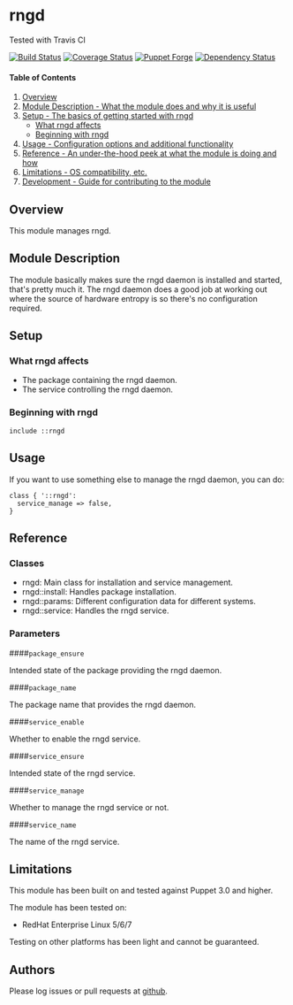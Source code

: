 # rngd

Tested with Travis CI

[![Build Status](https://travis-ci.org/bodgit/puppet-rngd.svg?branch=master)](https://travis-ci.org/bodgit/puppet-rngd)
[![Coverage Status](https://coveralls.io/repos/bodgit/puppet-rngd/badge.svg?branch=master&service=github)](https://coveralls.io/github/bodgit/puppet-rngd?branch=master)
[![Puppet Forge](http://img.shields.io/puppetforge/v/bodgit/rngd.svg)](https://forge.puppetlabs.com/bodgit/rngd)
[![Dependency Status](https://gemnasium.com/bodgit/puppet-rngd.svg)](https://gemnasium.com/bodgit/puppet-rngd)

#### Table of Contents

1. [Overview](#overview)
2. [Module Description - What the module does and why it is useful](#module-description)
3. [Setup - The basics of getting started with rngd](#setup)
    * [What rngd affects](#what-rngd-affects)
    * [Beginning with rngd](#beginning-with-rngd)
4. [Usage - Configuration options and additional functionality](#usage)
5. [Reference - An under-the-hood peek at what the module is doing and how](#reference)
5. [Limitations - OS compatibility, etc.](#limitations)
6. [Development - Guide for contributing to the module](#development)

## Overview

This module manages rngd.

## Module Description

The module basically makes sure the rngd daemon is installed and started,
that's pretty much it. The rngd daemon does a good job at working out where
the source of hardware entropy is so there's no configuration required.

## Setup

### What rngd affects

* The package containing the rngd daemon.
* The service controlling the rngd daemon.

### Beginning with rngd

```puppet
include ::rngd
```

## Usage

If you want to use something else to manage the rngd daemon, you can do:

```puppet
class { '::rngd':
  service_manage => false,
}
```

## Reference

### Classes

* rngd: Main class for installation and service management.
* rngd::install: Handles package installation.
* rngd::params: Different configuration data for different systems.
* rngd::service: Handles the rngd service.

### Parameters

####`package_ensure`

Intended state of the package providing the rngd daemon.

####`package_name`

The package name that provides the rngd daemon.

####`service_enable`

Whether to enable the rngd service.

####`service_ensure`

Intended state of the rngd service.

####`service_manage`

Whether to manage the rngd service or not.

####`service_name`

The name of the rngd service.

## Limitations

This module has been built on and tested against Puppet 3.0 and higher.

The module has been tested on:

* RedHat Enterprise Linux 5/6/7

Testing on other platforms has been light and cannot be guaranteed.

## Authors

Please log issues or pull requests at
[github](https://github.com/bodgit/puppet-rngd).
